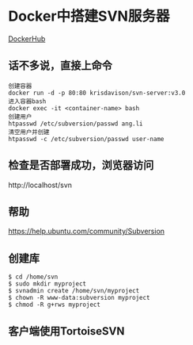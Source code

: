 # Docker中搭建SVN服务器
[DockerHub](https://hub.docker.com/r/krisdavison/svn-server)

## 话不多说，直接上命令
```
创建容器
docker run -d -p 80:80 krisdavison/svn-server:v3.0
进入容器bash
docker exec -it <container-name> bash
创建用户
htpasswd /etc/subversion/passwd ang.li
清空用户并创建
htpasswd -c /etc/subversion/passwd user-name
```
## 检查是否部署成功，浏览器访问
http://localhost/svn

## 帮助
https://help.ubuntu.com/community/Subversion

## 创建库
```
$ cd /home/svn
$ sudo mkdir myproject
$ svnadmin create /home/svn/myproject
$ chown -R www-data:subversion myproject
$ chmod -R g+rws myproject
```

## 客户端使用TortoiseSVN